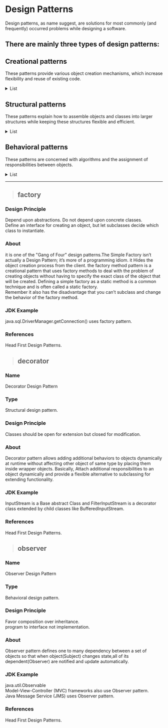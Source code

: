 # Design Patterns
Design patterns, as name suggest, are solutions for most commonly (and frequently) occurred problems while designing a software.

## There are mainly three types of design patterns:

## Creational patterns
<p>These patterns provide various object creation mechanisms, which increase flexibility and reuse of existing code.</p>
<details>
  
<summary>List</summary>
  
* [`Factory`](#factory)
</details>

## Structural patterns
<p>These patterns explain how to assemble objects and classes into larger structures while keeping these structures flexible and efficient.</p>
<details>
<summary>List</summary>
  
* [`Decorator`](#decorator)
</details>

## Behavioral patterns
<p>These patterns are concerned with algorithms and the assignment of responsibilities between objects.</p>
<details>
<summary>List</summary>

* [`Observer`](#observer)
</details>


***
>## factory

### Design Principle
Depend upon abstractions. Do not depend upon concrete classes.<br/>
Define an interface for creating an object, but let subclasses decide which class to instantiate.

### About
it is one of the "Gang of Four" design patterns.The Simple Factory isn’t actually a Design Pattern; it’s more of a programming idiom.
it Hides the object creation process from the client. the factory method pattern is a creational pattern that uses factory methods to deal with the problem of creating objects without having to specify the exact class of the object that will be created.
Defining a simple factory as a static method is a common technique and is often called a static factory.  
Remember it also has the disadvantage that you can’t subclass and change the behavior of the factory method.

### JDK Example
java.sql.DriverManager.getConnection() uses factory pattern.

### References
Head First Design Patterns.


>## decorator

### Name
Decorator Design Pattern
### Type
Structural design pattern.
### Design Principle
Classes should be open for extension but closed for modification.
### About
Decorator pattern allows adding additional behaviors to objects dynamically at runtime without affecting other object of same type by placing them inside wrapper objects.
Basically, Attach additional responsibilities to an object dynamically and provide a flexible alternative to subclassing for extending functionality.
### JDK Example
InputStream is a Base abstract Class and FilterInputStream is a decorator class extended by child classes like BufferedInputStream.
### References
Head First Design Patterns.


>## observer

### Name
Observer Design Pattern
### Type
Behavioral design pattern.

### Design Principle
Favor composition over inheritance.<br/>
program to interface not implementation.

### About
Observer pattern defines one to many dependency between a set of objects so that
when object(Subject) changes state,all of its dependent(Observer) are notified and update automatically.

### JDK Example
java.util.Observable<br/>
Model-View-Controller (MVC) frameworks also use Observer pattern.<br/>
Java Message Service (JMS) uses Observer pattern.

### References
Head First Design Patterns.

